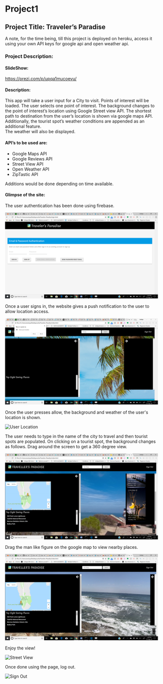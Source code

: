 # Project1

## Project Title: Traveler’s Paradise

A note, for the time being, till this project is deployed on heroku, access it using your own API keys for google api and open weather api.

### Project Description:

#### SlideShow:
https://prezi.com/p/upqa1mucoevu/

#### Description:
This app will take a user input for a City to visit. Points of interest will be loaded. The user selects one point of interest. The background changes to the point of interest’s location using Google Street view API. The shortest path to destination from the user’s location is shown via google maps API. Additionally, the tourist spot’s weather conditions are appended as an additional feature.  
The weather will also be displayed.

#### API’s to be used are: 
*    Google Maps API
*    Google Reviews API
*    Street View API
*    Open Weather API
*    ZipTastic API

Additions would be done depending on time available.

#### Glimpse of the site:

The user authentication has been done using firebase. 

![Login Page](/img/Login.png)

Once a user signs in, the website gives a push notification to the user to allow location access. 

![Allow Location](/img/AllowLocation.png)

Once the user presses allow, the background and weather of the user's location is shown.

![User Location](/img/HomeLocation.png)

The user needs to type in the name of the city to travel and then tourist spots are populated. On clicking on a tourist spot, the background changes as follows. Drag around the screen to get a 360 degree view.

![New Location](/img/PointOfInterest.png)

Drag the man like figure on the google map to view nearby places.

![Drag pegman](/img/Drag.png)

Enjoy the view!

![Street View](/img/NearbyStreetView.png)

Once done using the page, log out.

![Sign Out](/img/SignOut.png)


